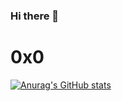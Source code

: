 ### Hi there 👋
# 0x0
[![Anurag's GitHub stats](https://github-readme-stats.vercel.app/api?username=Zaoyu0x0&show_icons=true&theme=radical)](https://github.com/anuraghazra/github-readme-stats)
<!--
**Zaoyu0x0/Zaoyu0x0** is a ✨ _special_ ✨ repository because its `README.md` (this file) appears on your GitHub profile.

Here are some ideas to get you started:

- 🔭 I’m currently working on ...
- 🌱 I’m currently learning ...
- 👯 I’m looking to collaborate on ...
- 🤔 I’m looking for help with ...
- 💬 Ask me about ...
- 📫 How to reach me: ...
- 😄 Pronouns: ...
- ⚡ Fun fact: ...
-->
